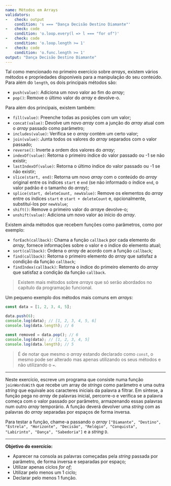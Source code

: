 ```yaml
---
name: Métodos em Arrays
validators:
-   check: output
    condition: 's === "Dança Decisão Destino Diamante"'
-   check: code
    condition: 'o.loop.every(l => l === "for of")'
-   check: code
    condition: 'o.loop.length >= 1'
-   check: code
    condition: 'o.func.length >= 1'
output: "Dança Decisão Destino Diamante"
---
```


Tal como mencionado no primeiro exercício sobre *arrays*, existem vários métodos e propriedades disponíveis para a manipulação do seu conteúdo. Para além do `length`, os dois principais métodos são:
- `push(value)`: Adiciona um novo valor ao fim do *array*;
- `pop()`: Remove o último valor do *array* e devolve-o.

Para além dos principais, existem também:
- `fill(value)`: Preenche todas as posições com um valor;
- `concat(value)`: Devolve um novo *array* com a junção do *array* atual com o *array* passado como parâmetro;
- `includes(value)`: Verifica se o *array* contém um certo valor;
- `join(value)`: Junta todos os valores do *array* separados com o valor passado;
- `reverse()`: Inverte a ordem dos valores do *array*;
- `indexOf(value)`: Retorna o primeiro índice do valor passado ou -1 se não existir;
- `lastIndexOf(value)`: Retorna o último índice do valor passado ou -1 se não existir;
- `slice(start, end)`: Retorna um novo *array* com o conteúdo do *array* original entre os índices `start` e `end` (se não informado o índice `end`, o valor padrão é o tamanho do *array*);
- `splice(start, deleteCount, newValue)`: Remove os elementos do *array* entre os índices `start` e `start + deleteCount` e, opcionalmente, substituí-los por `newValue`;
- `shift()`: Remove o primeiro valor do *array*e devolve-o;
- `unshift(value)`: Adiciona um novo valor ao início do *array*.

Existem ainda métodos que recebem funções como parâmetros, como por exemplo:
- `forEach(callback)`: Chama a função `callback` por cada elemento do *array*, fornece informações sobre o valor e o indice do elemento atual;
- `sort(callback)`: Ordena o *array* de acordo com a função `callback`;
- `find(callback)`: Retorna o primeiro elemento do *array* que satisfaz a condição da função `callback`;
- `findIndex(callback)`: Retorna o índice do primeiro elemento do *array* que satisfaz a condição da função `callback`.

> Existem mais métodos sobre *arrays* que só serão abordados no capítulo da programação funcional.

Um pequeno exemplo dos métodos mais comuns em *arrays*:

```js
const data = [1, 2, 3, 4, 5];

data.push(6);
console.log(data); // [1, 2, 3, 4, 5, 6]
console.log(data.length); // 6

const removed = data.pop(); // 6
console.log(data); // [1, 2, 3, 4, 5]
console.log(data.length); // 5
```

> É de notar que mesmo o *array* estando declarado como `const`, o mesmo pode ser alterado mas apenas utilizando os seus métodos e não utilizando o `=`.

***

Neste exercício, escreve um programa que consiste numa função `joinWordsWith` que recebe um array de *strings* como parâmetro e uma outra *string* que equivale aos caracteres iniciais da palavra a filtrar. Em síntese, a função pega no *array* de palavras inicial, percorre-o e verifica se a palavra começa com o valor passado por parâmetro, armazenando essas palavras num outro *array* temporário. A função deverá devolver uma *string* com as palavras do *array* separadas por espaços de forma inversa.

Para testar a função, chame-a passando o *array* `["Diamante", "Destino", "Estrela", "Horizonte", "Decisão", "Relógio", "Conquista", "Labirinto", "Dança", "Sabedoria"]` e a *string* `D`.

***

**Objetivo do exercício:**
- Aparecer na consola as palavras começadas pela *string* passada por parâmetro, de forma inversa e separadas por espaço;
- Utilizar apenas cíclos *for of*;
- Utilizar pelo menos um 1 ciclo;
- Declarar pelo menos 1 função.